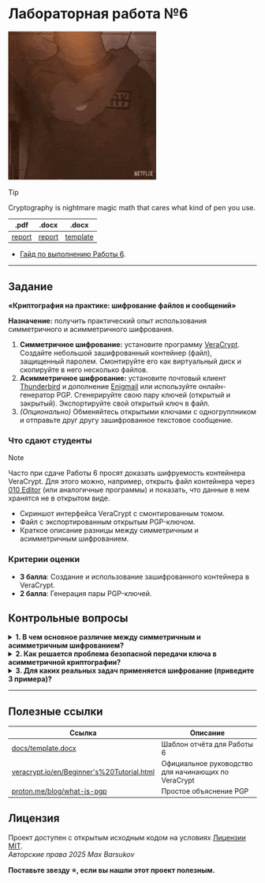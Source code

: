 # Лабораторная работа №6

<img alt="taro-sakamoto" src="https://github.com/maxbarsukov/itmo/blob/master/.docs/taro-sakamoto.gif" height="300">

> [!TIP]
> Cryptography is nightmare magic math that cares what kind of pen you use.

|.pdf|.docx|.docx|
|-|-|-|
| [report](./docs/report.pdf) | [report](./docs/report.docx) | [template](./docs/template.docx) |

- [Гайд по выполнению Работы 6](./guide/README.md).

---

## Задание

**«Криптография на практике: шифрование файлов и сообщений»**

**Назначение:** получить практический опыт использования симметричного и асимметричного шифрования.

1. **Симметричное шифрование:** установите программу [VeraCrypt](https://veracrypt.io/). Создайте небольшой зашифрованный контейнер (файл), защищенный паролем. Смонтируйте его как виртуальный диск и скопируйте в него несколько файлов.
2. **Асимметричное шифрование:** установите почтовый клиент [Thunderbird](https://www.thunderbird.net/) и дополнение [Enigmail](https://enigmail.net/index.php/en/) или используйте онлайн-генератор PGP. Сгенерируйте свою пару ключей (открытый и закрытый). Экспортируйте свой открытый ключ в файл.
3. *(Опционально)* Обменяйтесь открытыми ключами с одногруппником и отправьте друг другу зашифрованное текстовое сообщение.

### Что сдают студенты

> [!NOTE]
> Часто при сдаче Работы 6 просят доказать шифруемость контейнера VeraCrypt. Для этого можно, например, открыть файл контейнера через [010 Editor](https://www.sweetscape.com/010editor/) (или аналогичные программы) и показать, что данные в нем хранятся не в открытом виде.

- Скриншот интерфейса VeraCrypt с смонтированным томом.
- Файл с экспортированным открытым PGP-ключом.
- Краткое описание разницы между симметричным и асимметричным шифрованием.

### Критерии оценки

- **3 балла**: Создание и использование зашифрованного контейнера в VeraCrypt.
- **2 балла**: Генерация пары PGP-ключей.

## Контрольные вопросы

<details>
  <summary><b>1. В чем основное различие между симметричным и асимметричным шифрованием?</b></summary>

  <br>

  Основное различие заключается в количестве ключей, используемых для шифрования и дешифрования.

- **Симметричное** шифрование использует один и тот же ключ (секретный ключ) как для шифрования, так и для расшифровки данных. Это быстро и эффективно для шифрования больших объемов данных. Пример: AES (используется в VeraCrypt), DES, 3DES.
- **Асимметричное** шифрование использует пару ключей: открытый (public key) и закрытый (private key). Сообщение, зашифрованное открытым ключом, может быть расшифровано только соответствующим закрытым ключом, и наоборот. Это решает проблему безопасной передачи ключа, но работает медленнее. Пример: RSA (используется в PGP/GPG).

Простая аналогия:

- **Симметричное шифрование** — это как один ключ, который закрывает и открывает сейф. Нужно безопасно передать этот ключ владельцу сейфа.
- **Асимметричное шифрование** — это как замочная скважина (открытый ключ), в которую любой может опустить письмо, но достать его может только тот, у кого есть уникальный ключ (закрытый ключ).

</details>
<details>
  <summary><b>2. Как решается проблема безопасной передачи ключа в асимметричной криптографии?</b></summary>

  <br>

  В асимметричной криптографии проблема безопасной передачи ключа не возникает для секретного сообщения, и в этом её главное преимущество.

Механизм решения:

1. **Открытый ключ предназначен для свободного распространения.** Его можно публиковать на сайтах, отправлять по почте, размещать на серверах ключей. Он не является секретным.
2. **Закрытый ключ хранится в тайне.** Владелец никому его не передает и защищает паролем.
3. **Процесс шифрования:**
    - Если кто-то (например, ваш одногруппник) хочет отправить вам секретное сообщение, он шифрует его с помощью вашего **открытого ключа**.
    - После шифрования расшифровать это сообщение можно только с помощью вашего **закрытого ключа**. Даже сам отправитель не сможет прочитать зашифрованное сообщение.
    - Поскольку закрытый ключ никогда никуда не передавался и находится только у вас, перехват зашифрованного сообщения или открытого ключа не позволит злоумышленнику его прочитать.

Таким образом, необходимость в безопасном канале для передачи ключа исчезает — нужен только канал, гарантирующий аутентичность открытого ключа (что он действительно принадлежит вам, а не злоумышленнику).

</details>
<details>
  <summary><b>3. Для каких реальных задач применяется шифрование (приведите 3 примера)?</b></summary>

  <br>

1. **Защита данных при передаче (HTTPS/SSL/TLS)**. Когда вы заходите на сайт банка, входите в социальную сеть или совершаете покупки онлайн, соединение между вашим браузером и сервером шифруется. Это защищает логины, пароли, номера кредитных карт от перехвата.
2. **Шифрование дисков и устройств (BitLocker, FileVault, VeraCrypt)**. Используется для защиты данных на ноутбуке, внешнем жестком диске или USB-флешке в случае их утери или кражи. Даже получив физический доступ к устройству, злоумышленник не сможет прочитать данные без пароля или ключа.
3. **Защищенная коммуникация (PGP/GPG в email, Signal, WhatsApp)**. Шифрование используется для защиты конфиденциальности переписки по электронной почте и в мессенджерах. Оно гарантирует, что прочитать сообщение сможет только intended recipient (предназначенный получатель).

</details>

---

## Полезные ссылки

| Ссылка | Описание |
| --- | --- |
| [docs/template.docx](./docs/template.docx) | Шаблон отчёта для Работы 6 |
| [veracrypt.io/en/Beginner's%20Tutorial.html](https://veracrypt.io/en/Beginner's%20Tutorial.html) | Официальное руководство для начинающих по VeraCrypt |
| [proton.me/blog/what-is-pgp](https://proton.me/blog/what-is-pgp) | Простое объяснение PGP |

## Лицензия <a name="license"></a>

Проект доступен с открытым исходным кодом на условиях [Лицензии MIT](https://opensource.org/licenses/MIT). \
*Авторские права 2025 Max Barsukov*

**Поставьте звезду :star:, если вы нашли этот проект полезным.**
